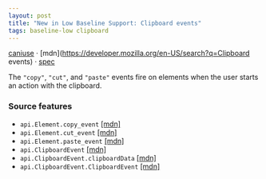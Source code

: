 ```yaml
---
layout: post
title: "New in Low Baseline Support: Clipboard events"
tags: baseline-low clipboard
---
```


[caniuse](https://caniuse.com/?search=clipboard-events) · [mdn](https://developer.mozilla.org/en-US/search?q=Clipboard events) · [spec](https://w3c.github.io/clipboard-apis/#clipboard-event-interfaces)

The `"copy"`, `"cut"`, and `"paste"` events fire on elements when the user starts an action with the clipboard.

### Source features

- ``api.Element.copy_event`` [[mdn]](https://developer.mozilla.org/en-US/search?q=api.Element.copy_event)
- ``api.Element.cut_event`` [[mdn]](https://developer.mozilla.org/en-US/search?q=api.Element.cut_event)
- ``api.Element.paste_event`` [[mdn]](https://developer.mozilla.org/en-US/search?q=api.Element.paste_event)
- ``api.ClipboardEvent`` [[mdn]](https://developer.mozilla.org/en-US/search?q=api.ClipboardEvent)
- ``api.ClipboardEvent.clipboardData`` [[mdn]](https://developer.mozilla.org/en-US/search?q=api.ClipboardEvent.clipboardData)
- ``api.ClipboardEvent.ClipboardEvent`` [[mdn]](https://developer.mozilla.org/en-US/search?q=api.ClipboardEvent.ClipboardEvent)
